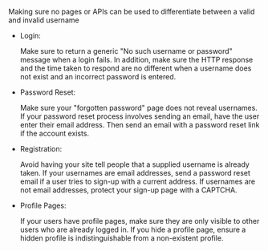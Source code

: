 Making sure no pages or APIs can be used to differentiate between a
valid and invalid username

- Login:

  Make sure to return a generic "No such username or password" message
  when a login fails. In addition, make sure the HTTP response and the
  time taken to respond are no different when a username does not
  exist and an incorrect password is entered.

- Password Reset:

  Make sure your "forgotten password" page does not reveal usernames.
  If your password reset process involves sending an email, have the
  user enter their email address. Then send an email with a password
  reset link if the account exists.

- Registration:

  Avoid having your site tell people that a supplied username is
  already taken. If your usernames are email addresses, send a
  password reset email if a user tries to sign-up with a current
  address. If usernames are not email addresses, protect your sign-up
  page with a CAPTCHA.

- Profile Pages:

  If your users have profile pages, make sure they are only visible to
  other users who are already logged in. If you hide a profile page,
  ensure a hidden profile is indistinguishable from a non-existent
  profile.
